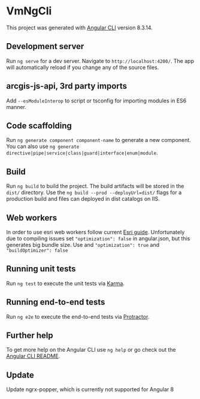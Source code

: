 # VmNgCli

This project was generated with [Angular CLI](https://github.com/angular/angular-cli) version 8.3.14.

## Development server

Run `ng serve` for a dev server. Navigate to `http://localhost:4200/`. The app will automatically reload if you change any of the source files.

## arcgis-js-api, 3rd party imports

Add  `--esModuleInterop` to script or tsconfig for importing modules in ES6 manner.

## Code scaffolding

Run `ng generate component component-name` to generate a new component. You can also use `ng generate directive|pipe|service|class|guard|interface|enum|module`.

## Build

Run `ng build` to build the project. The build artifacts will be stored in the `dist/` directory. Use the `ng build --prod --deployUrl=dist/` flags for a production build and files can deployed in dist catalogs on IIS.  

## Web workers
In order to use esri web workers follow current [Esri guide](https://github.com/esri/arcgis-webpack-plugin#usage).
Unfortunately due to compiling issues set `"optimization": false` in angular.json, but this generates big bundle size.
Use and `"optimization": true` and `"buildOptimizer": false`


## Running unit tests

Run `ng test` to execute the unit tests via [Karma](https://karma-runner.github.io).

## Running end-to-end tests

Run `ng e2e` to execute the end-to-end tests via [Protractor](http://www.protractortest.org/).

## Further help

To get more help on the Angular CLI use `ng help` or go check out the [Angular CLI README](https://github.com/angular/angular-cli/blob/master/README.md).


## Update
Update ngrx-popper, which is currently not supported for Angular 8
